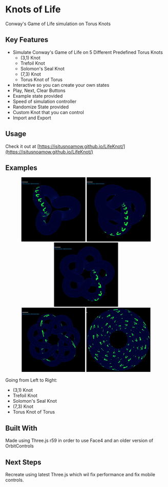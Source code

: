 # Knots of Life

Conway's Game of Life simulation on Torus Knots

## Key Features

* Simulate Conway's Game of Life on 5 Different Predefined Torus Knots
    - (3,1) Knot
    - Trefoil Knot
    - Solomon's Seal Knot
    - (7,3) Knot
    - Torus Knot of Torus
* Interactive so you can create your own states
* Play, Next, Clear Buttons
* Example state provided
* Speed of simulation controller
* Randomize State provided
* Custom Knot that you can control
* Import and Export

## Usage

Check it out at [https://isitusnoamow.github.io/LifeKnot/](https://isitusnoamow.github.io/LifeKnot/)

## Examples

<div align="center">
    <img width="200" height="200" src="./examples/31knot.gif">
    <img width="200" height="200" src="./examples/trefoil.gif">
    <img width="200" height="200" src="./examples/solomon.gif">
</div>
<div align = "center">
    <img widh="200" height="200" src="./examples/73.gif">
    <img width="200" height="200" src="./examples/torustorus.gif">
</div>

Going from Left to Right: 
- (3,1) Knot
- Trefoil Knot
- Solomon's Seal Knot
- (7,3) Knot
- Torus Knot of Torus

## Built With

Made using Three.js r59 in order to use Face4 and an older version of OrbitControls

## Next Steps

Recreate using latest Three.js which wil fix performance and fix mobile controls.